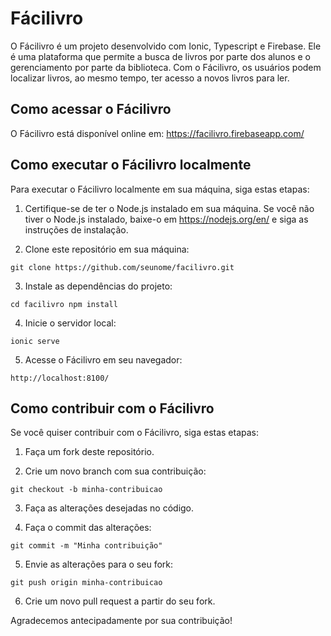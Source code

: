 # Fácilivro

O Fácilivro é um projeto desenvolvido com Ionic, Typescript e Firebase. Ele é uma plataforma que permite a busca de livros por parte dos alunos e o gerenciamento por parte da biblioteca. Com o Fácilivro, os usuários podem localizar livros, ao mesmo tempo, ter acesso a novos livros para ler.

## Como acessar o Fácilivro

O Fácilivro está disponível online em: https://facilivro.firebaseapp.com/

## Como executar o Fácilivro localmente

Para executar o Fácilivro localmente em sua máquina, siga estas etapas:

1. Certifique-se de ter o Node.js instalado em sua máquina. Se você não tiver o Node.js instalado, baixe-o em https://nodejs.org/en/ e siga as instruções de instalação.

2. Clone este repositório em sua máquina:

`git clone https://github.com/seunome/facilivro.git`

3. Instale as dependências do projeto:

`cd facilivro
npm install`

4. Inicie o servidor local:

`ionic serve`

5. Acesse o Fácilivro em seu navegador:

`http://localhost:8100/`

## Como contribuir com o Fácilivro

Se você quiser contribuir com o Fácilivro, siga estas etapas:

1. Faça um fork deste repositório.

2. Crie um novo branch com sua contribuição:

`git checkout -b minha-contribuicao`

3. Faça as alterações desejadas no código.

4. Faça o commit das alterações:

`git commit -m "Minha contribuição"`

5. Envie as alterações para o seu fork:

`git push origin minha-contribuicao`

6. Crie um novo pull request a partir do seu fork.

Agradecemos antecipadamente por sua contribuição!
